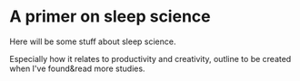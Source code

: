 # A primer on sleep science

Here will be some stuff about sleep science.

Especially how it relates to productivity and creativity, outline to be created when I've found&read more studies.